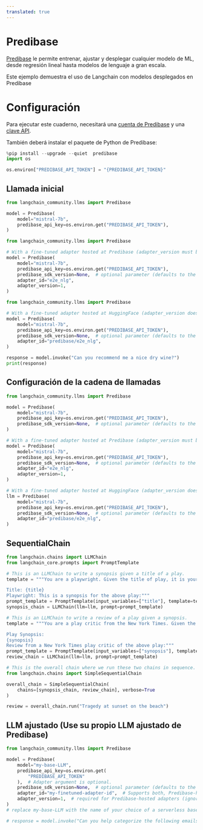 ```yaml
---
translated: true
---
```


# Predibase

[Predibase](https://predibase.com/) le permite entrenar, ajustar y desplegar cualquier modelo de ML, desde regresión lineal hasta modelos de lenguaje a gran escala.

Este ejemplo demuestra el uso de Langchain con modelos desplegados en Predibase

# Configuración

Para ejecutar este cuaderno, necesitará una [cuenta de Predibase](https://predibase.com/free-trial/?utm_source=langchain) y una [clave API](https://docs.predibase.com/sdk-guide/intro).

También deberá instalar el paquete de Python de Predibase:

```python
%pip install --upgrade --quiet  predibase
import os

os.environ["PREDIBASE_API_TOKEN"] = "{PREDIBASE_API_TOKEN}"
```

## Llamada inicial

```python
from langchain_community.llms import Predibase

model = Predibase(
    model="mistral-7b",
    predibase_api_key=os.environ.get("PREDIBASE_API_TOKEN"),
)
```

```python
from langchain_community.llms import Predibase

# With a fine-tuned adapter hosted at Predibase (adapter_version must be specified).
model = Predibase(
    model="mistral-7b",
    predibase_api_key=os.environ.get("PREDIBASE_API_TOKEN"),
    predibase_sdk_version=None,  # optional parameter (defaults to the latest Predibase SDK version if omitted)
    adapter_id="e2e_nlg",
    adapter_version=1,
)
```

```python
from langchain_community.llms import Predibase

# With a fine-tuned adapter hosted at HuggingFace (adapter_version does not apply and will be ignored).
model = Predibase(
    model="mistral-7b",
    predibase_api_key=os.environ.get("PREDIBASE_API_TOKEN"),
    predibase_sdk_version=None,  # optional parameter (defaults to the latest Predibase SDK version if omitted)
    adapter_id="predibase/e2e_nlg",
)
```

```python
response = model.invoke("Can you recommend me a nice dry wine?")
print(response)
```

## Configuración de la cadena de llamadas

```python
from langchain_community.llms import Predibase

model = Predibase(
    model="mistral-7b",
    predibase_api_key=os.environ.get("PREDIBASE_API_TOKEN"),
    predibase_sdk_version=None,  # optional parameter (defaults to the latest Predibase SDK version if omitted)
)
```

```python
# With a fine-tuned adapter hosted at Predibase (adapter_version must be specified).
model = Predibase(
    model="mistral-7b",
    predibase_api_key=os.environ.get("PREDIBASE_API_TOKEN"),
    predibase_sdk_version=None,  # optional parameter (defaults to the latest Predibase SDK version if omitted)
    adapter_id="e2e_nlg",
    adapter_version=1,
)
```

```python
# With a fine-tuned adapter hosted at HuggingFace (adapter_version does not apply and will be ignored).
llm = Predibase(
    model="mistral-7b",
    predibase_api_key=os.environ.get("PREDIBASE_API_TOKEN"),
    predibase_sdk_version=None,  # optional parameter (defaults to the latest Predibase SDK version if omitted)
    adapter_id="predibase/e2e_nlg",
)
```

## SequentialChain

```python
from langchain.chains import LLMChain
from langchain_core.prompts import PromptTemplate
```

```python
# This is an LLMChain to write a synopsis given a title of a play.
template = """You are a playwright. Given the title of play, it is your job to write a synopsis for that title.

Title: {title}
Playwright: This is a synopsis for the above play:"""
prompt_template = PromptTemplate(input_variables=["title"], template=template)
synopsis_chain = LLMChain(llm=llm, prompt=prompt_template)
```

```python
# This is an LLMChain to write a review of a play given a synopsis.
template = """You are a play critic from the New York Times. Given the synopsis of play, it is your job to write a review for that play.

Play Synopsis:
{synopsis}
Review from a New York Times play critic of the above play:"""
prompt_template = PromptTemplate(input_variables=["synopsis"], template=template)
review_chain = LLMChain(llm=llm, prompt=prompt_template)
```

```python
# This is the overall chain where we run these two chains in sequence.
from langchain.chains import SimpleSequentialChain

overall_chain = SimpleSequentialChain(
    chains=[synopsis_chain, review_chain], verbose=True
)
```

```python
review = overall_chain.run("Tragedy at sunset on the beach")
```

## LLM ajustado (Use su propio LLM ajustado de Predibase)

```python
from langchain_community.llms import Predibase

model = Predibase(
    model="my-base-LLM",
    predibase_api_key=os.environ.get(
        "PREDIBASE_API_TOKEN"
    ),  # Adapter argument is optional.
    predibase_sdk_version=None,  # optional parameter (defaults to the latest Predibase SDK version if omitted)
    adapter_id="my-finetuned-adapter-id",  # Supports both, Predibase-hosted and HuggingFace-hosted adapter repositories.
    adapter_version=1,  # required for Predibase-hosted adapters (ignored for HuggingFace-hosted adapters)
)
# replace my-base-LLM with the name of your choice of a serverless base model in Predibase
```

```python
# response = model.invoke("Can you help categorize the following emails into positive, negative, and neutral?")
```
